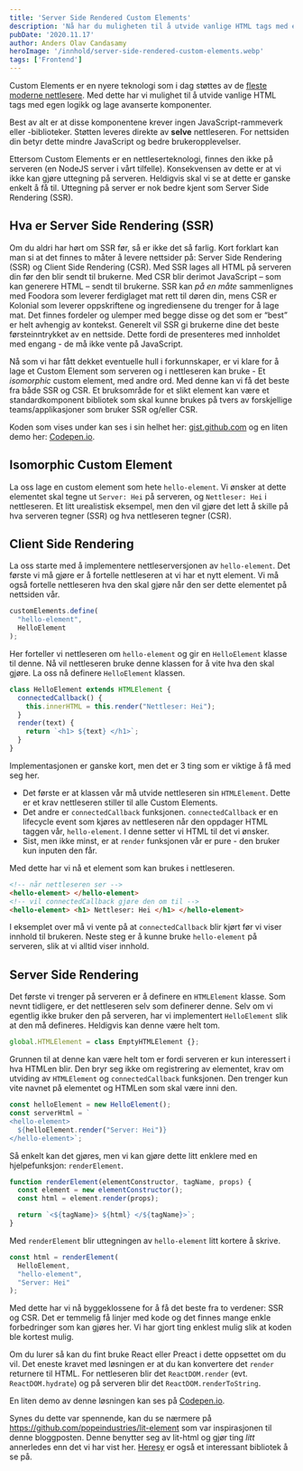 ```yaml
---
title: 'Server Side Rendered Custom Elements'
description: 'Nå har du muligheten til å utvide vanlige HTML tags med egen logikk og lage avanserte komponenter. Les mer >>'
pubDate: '2020.11.17'
author: Anders Olav Candasamy
heroImage: '/innhold/server-side-rendered-custom-elements.webp'
tags: ['Frontend']
---
```


Custom Elements er en nyere teknologi som i dag støttes av de [fleste moderne nettlesere](https://caniuse.com/custom-elementsv1). Med dette har vi mulighet til å utvide vanlige HTML tags med egen logikk og lage avanserte komponenter.

Best av alt er at disse komponentene krever ingen JavaScript-rammeverk eller -biblioteker. Støtten leveres direkte av **selve** nettleseren. For nettsiden din betyr dette mindre JavaScript og bedre brukeropplevelser.

Ettersom Custom Elements er en nettleserteknologi, finnes den ikke på serveren (en NodeJS server i vårt tilfelle). Konsekvensen av dette er at vi ikke kan gjøre uttegning på serveren. Heldigvis skal vi se at dette er ganske enkelt å få til. Uttegning på server er nok bedre kjent som Server Side Rendering (SSR).

## Hva er Server Side Rendering (SSR)

Om du aldri har hørt om SSR før, så er ikke det så farlig. Kort forklart kan man si at det finnes to måter å levere nettsider på: Server Side Rendering (SSR) og Client Side Rendering (CSR). Med SSR lages all HTML på serveren din før den blir sendt til brukerne. Med CSR blir derimot JavaScript – som kan generere HTML – sendt til brukerne. SSR kan *på en måte* sammenlignes med Foodora som leverer ferdiglaget mat rett til døren din, mens CSR er Kolonial som leverer oppskriftene og ingrediensene du trenger for å lage mat. Det finnes fordeler og ulemper med begge disse og det som er “best” er helt avhengig av kontekst. Generelt vil SSR gi brukerne dine det beste førsteinntrykket av en nettside. Dette fordi de presenteres med innholdet med engang - de må ikke vente på JavaScript.

Nå som vi har fått dekket eventuelle hull i forkunnskaper, er vi  klare for å lage et Custom Element som serveren og i nettleseren kan bruke - Et *isomorphic* custom element, med andre ord. Med denne kan vi få det beste fra både SSR og CSR. Et bruksområde for et slikt element kan være et standardkomponent bibliotek som skal kunne brukes på tvers av forskjellige teams/applikasjoner som bruker SSR og/eller CSR.

Koden som vises under kan ses i sin helhet her: [gist.github.com](https://gist.github.com/AndersCan/d216a385d951f8d5ba8a0dc3373d6417) og en liten demo her: [Codepen.io](https://codepen.io/AndersCan/full/BazMJJp).

## Isomorphic Custom Element

La oss lage en custom element som hete `hello-element`. Vi ønsker at dette elementet skal tegne ut `Server: Hei` på serveren, og `Nettleser: Hei` i nettleseren. Et litt urealistisk eksempel, men den vil gjøre det lett å skille på hva serveren tegner (SSR) og hva nettleseren tegner (CSR).

## Client Side Rendering

La oss starte med å implementere nettleserversjonen av `hello-element`. Det første vi må gjøre er å fortelle nettleseren at vi har et nytt element. Vi må også fortelle nettleseren hva den skal gjøre når den ser dette elementet på nettsiden vår.

```js
customElements.define(
  "hello-element", 
  HelloElement
);
```

Her forteller vi nettleseren om `hello-element` og gir en `HelloElement` klasse til denne. Nå vil nettleseren bruke denne klassen for å vite hva den skal gjøre. La oss nå definere `HelloElement` klassen.

```js
class HelloElement extends HTMLElement {
  connectedCallback() {
    this.innerHTML = this.render("Nettleser: Hei");
  }
  render(text) {
    return `<h1> ${text} </h1>`;
  }
}
```

Implementasjonen er ganske kort, men det er 3 ting som er viktige å få med seg her.

- Det første er at klassen vår må utvide nettleseren sin `HTMLElement`. Dette er et krav nettleseren stiller til alle Custom Elements.
- Det andre er `connectedCallback` funksjonen. `connectedCallback` er en lifecycle event som kjøres av nettleseren når den oppdager HTML taggen vår, `hello-element`. I denne setter vi HTML til det vi ønsker.
- Sist, men ikke minst, er at `render` funksjonen vår er pure - den bruker kun inputen den får.

Med dette har vi nå et element som kan brukes i nettleseren.

```html
<!-- når nettleseren ser -->
<hello-element> </hello-element>
<!-- vil connectedCallback gjøre den om til -->
<hello-element> <h1> Nettleser: Hei </h1> </hello-element>
```

I eksemplet over må vi vente på at `connectedCallback` blir kjørt før vi viser innhold til brukeren. Neste steg er å kunne bruke `hello-element` på serveren, slik at vi alltid viser innhold.

## Server Side Rendering

Det første vi trenger på serveren er å definere en `HTMLElement` klasse. Som nevnt tidligere, er det nettleseren selv som definerer denne. Selv om vi egentlig ikke bruker den på serveren, har vi implementert `HelloElement` slik at den må defineres. Heldigvis kan denne være helt tom.

```js
global.HTMLElement = class EmptyHTMLElement {};
```

Grunnen til at denne kan være helt tom er fordi serveren er kun interessert i hva HTMLen blir. Den bryr seg ikke om registrering av elementet, krav om utviding av `HTMLElement` og `connectedCallback` funksjonen. Den trenger kun vite navnet på elementet og HTMLen som skal være inni den.

```js
const helloElement = new HelloElement();
const serverHtml = `
<hello-element>
  ${helloElement.render("Server: Hei")}
</hello-element>`;
```

Så enkelt kan det gjøres, men vi kan gjøre dette litt enklere med en hjelpefunksjon: `renderElement`.

```js
function renderElement(elementConstructor, tagName, props) {
  const element = new elementConstructor();
  const html = element.render(props);

  return `<${tagName}> ${html} </${tagName}>`;
}
```

Med `renderElement` blir uttegningen av `hello-element` litt kortere å skrive.

```js
const html = renderElement(
  HelloElement, 
  "hello-element", 
  "Server: Hei"
);
```

Med dette har vi nå byggeklossene for å få det beste fra to verdener: SSR og CSR. Det er temmelig få linjer med kode og det finnes mange enkle forbedringer som kan gjøres her. Vi har gjort ting enklest mulig slik at koden ble kortest mulig.

Om du lurer så kan du fint bruke React eller Preact i dette oppsettet om du vil. Det eneste kravet med løsningen er at du kan konvertere det `render` returnere til HTML. For nettleseren blir det `ReactDOM.render` (evt. `ReactDOM.hydrate`) og på serveren blir det `ReactDOM.renderToString`.

En liten demo av denne løsningen kan ses på [Codepen.io](https://codepen.io/AndersCan/full/BazMJJp).

Synes du dette var spennende, kan du se nærmere på https://github.com/popeindustries/lit-element som var inspirasjonen til denne bloggposten. Denne benytter seg av lit-html og gjør ting *litt* annerledes enn det vi har vist her. [Heresy](https://github.com/WebReflection/heresy) er også et interessant bibliotek å se på.